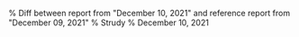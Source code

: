 % Diff between report from "December 10, 2021" and reference report from "December 09, 2021"
% Strudy
% December 10, 2021


